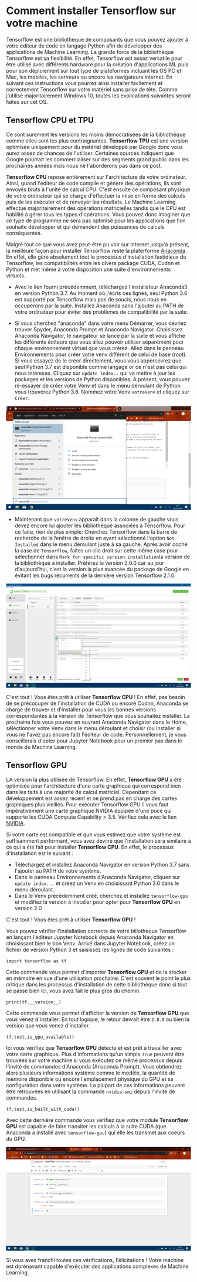 # Comment installer Tensorflow sur votre machine 

Tensorflow est une bibliothèque de composants que vous pouvez ajouter à votre éditeur de code en langage Python afin de développer des applications de Machine Learning. La grande force de la bibliothèque Tensorflow est sa flexibilité. En effet, Tensorflow est assez versatile pour être utilisé avec différents hardware pour la création d'applications ML puis pour son déploiement sur tout type de plateformes incluant les OS PC et Mac, les mobiles, les serveurs ou encore les navigateurs internet. En suivant ces instructions vous pourrez ainsi installer facilement et correctement Tensorflow sur votre matériel sans prise de tête. Comme j'utilise majoritairement Windows 10, toutes les explications suivantes seront faites sur cet OS.

## Tensorflow CPU et TPU 

Ce sont surement les versions les moins démocratisées de la bibliothèque comme elles sont les plus contraignantes. **Tensorflow TPU** est une version optimisée uniquement pour du matériel développé par Google donc vous aurez assez de chances de l'utiliser. Certaines sources indiquent que Google pourrait les commercialiser sur des segments grand public dans les prochaines années mais nous ne l'aborderons pas dans ce post. 


**Tensorflow CPU** repose entièrement sur l'architecture de votre ordinateur. Ainsi, quand l'éditeur de code compile et génère des opérations, ils sont envoyés bruts à l'unité de calcul CPU. C'est ensuite ce composant physique de votre ordinateur qui se charge d'effectuer la mise en forme des calculs puis de les exécuter et de renvoyer les résultats. Le Machine Learning effectue majoritairement des opérations matricielles tandis que le CPU est habilité à gérer tous les types d'opérations. Vous pouvez donc imaginer que ce type de programme ne sera pas optimisé pour les applications que l'on souhaite développer et qui demandent des puissances de calculs conséquentes.


Malgré tout ce que vous avez peut-être pu voir sur Internet jusqu'à présent, la meilleure façon pour installer Tensorflow reste la platerforme [Anaconda](https://www.anaconda.com/distribution/). En effet, elle gère absolument tout le processus d'installation fastidieux de Tensorflow, les compatibilités entre les divers package CUDA, Cudnn et Python et met même à votre disposition une suite d'environnements virtuels.  

* Avec le lien fourni précédemment, téléchargez l'installateur Anaconda3 en version Python 3.7. Au moment où j'écris ces lignes, seul Python 3.6 est supporté par Tensorflow mais pas de soucis, nous nous en occuperons par la suite. Installez Anaconda sans l'ajouter au PATH de votre ordinateur pour éviter des problèmes de compatibilité par la suite. 

* Si vous cherchez "anaconda" dans votre menu Démarrer, vous devriez trouver Spyder, Anaconda Prompt et Anaconda Navigator. Choisissez Anaconda Navigator, le navigateur se lance par la suite et vous affiche les différents éditeurs que vous allez pouvoir utiliser séparément pour chaque environnement virtuel que vous crérez. Allez dans le panneau Environnements pour créer votre venv différent de celui de base (root). Si vous essayez de le créer directement, vous vous appercevrez que seul Python 3.7 est disponible comme langage or ce n'est pas celui qui nous intéresse. Cliquez sur ``update index..`` qui va mettre à jour les packages et les versions de Python disponibles. A présent, vous pouvez ré-essayer de créer votre Venv et dans le menu déroulant de Python vous trouverez Python 3.6. Nommez votre Venv ``votreVenv`` et cliquez sur ``Créer``. 

<p align="center">
  <img src="doc/anaconda.png">
</p>
  

* Maintenant que ``votreVenv`` apparaît dans la colonne de gauche vous devez encore lui ajouter les bibliothèque associées à Tensorflow. Pour ce faire, rien de plus simple: Cherchez Tensorflow dans la barre de recherche de la fenêtre de droite en ayant sélectionné l'option ``Not Installed`` dans le menu déroulant juste à sa gauche. Après avoir coché la case de ``Tensorflow``, faites un clic droit sur cette même case pour sélectionner dans ``Mark for specific version installation``la version de la bibliothèque à installer. Préférez la version 2.0.0 car au jour d'aujourd'hui, c'est la version la plus avancée du package de Google en évitant les bugs récurrents de la dernière version Tensorflow 2.1.0. 

<p align="center">
  <img src="doc/anaconda_install.png">
</p>


C'est tout ! Vous êtes prêt à utiliser **Tensorflow CPU** ! En effet, pas besoin de se précocuper de l'installation de CUDA ou encore Cudnn, Anaconda se charge de trouver et d'installer pour vous les bonnes versions correspondantes à la version de Tensorflow que vous souhaitez installer. La prochaine fois vous pouvez en ouvrant Anaconda Navigator dans le Home, sélectionner votre Venv dans le menu déroulant et choisir (ou installer si vous ne l'avez pas encore fait) l'éditeur de code. Personnellement, je vous conseillerais d'opter pour Jupyter Notebook pour un premier pas dans le monde du Machine Learning. 

## Tensorflow GPU 

LA version la plus utilisée de Tensorflow. En effet, **Tensorflow GPU** a été optimisée pour l'architecture d'une carte graphique qui correspond bien dans les faits à une majorité de calcul matriciel. Cependant ce développement est assez récent et ne prend pas en charge des cartes graphiques plus vieilles. Pour exécuter Tensorflow GPU il vous faut impérativement une carte graphique NVIDIA équipée d'une puce qui supporte les CUDA Compute Capability > 3.5. Vérifiez cela avec le lien [NVIDIA](https://developer.nvidia.com/cuda-gpus). 

Si votre carte est compatible et que vous estimez que votre système est suffisamment performant, vous avez deviné que l'installation sera similaire à ce qui a été fait pour installer **Tensorflow CPU**. En effet, le processus d'installation est le suivant : 
* Téléchargez et installez Anaconda Navigator en version Python 3.7 sans l'ajouter au PATH de votre système. 
* Dans le panneau Environnements d'Anaconda Navigator, cliquez sur ``update index...`` et créez un Venv en choisissant Python 3.6 dans le menu déroulant. 
* Dans le Venv précédemment créé, cherchez et installez ``tensorflow-gpu`` et modifiez la version à installer pour opter pour **Tensorflow GPU** en version 2.0

C'est tout ! Vous êtes prêt à utiliser **Tensorflow GPU** !

Vous pouvez vérifier l'installation correcte de votre biliothèque Tensorflow en lançant l'éditeur Jupyter Notebook depuis Anaconda Navigator en choisissant bien le bon Venv. Arrivé dans Jupyter Notebook, créez un fichier de version Python 3 et saisissez les lignes de code suivantes : 
```
import tensorflow as tf 
```
Cette commande vous permet d'importer **Tensorflow GPU** et de la stocker en mémoire en vue d'une utilisation prochaine. C'est souvent le point le plus critique dans les processus d'installation de cette bibliothèque donc si tout se passe bien ici, vous avez fait le plus gros du chemin. 

```
print(tf.__version__)
```
Cette commande vous permet d'afficher la version de **Tensorflow GPU** que vous venez d'installer. En tout logique, le retour devrait être ``2.0.0`` ou bien la version que vous venez d'installer. 

```
tf.test.is_gpu_available()
```
Ici vous vérifiez que **Tensorflow GPU** détecte et est prêt à travailler avec votre carte graphique. Plus d'informations qu'un simple ``True`` peuvent être trouvées sur votre machine si vous exécutez ce même processus depuis l'invité de commandes d'Anaconda (Anaconda Prompt). Vous obtiendrez alors plusieurs informations système comme le modèle, la quantité de mémoire disponible ou encore l'emplacement physique du GPU et sa configuration dans votre système. La plupart de ces informations peuvent être retrouvées en utilisant la commande ``nvidia-smi`` depuis l'invité de commandes. 

```
tf.test.is_built_with_cuda()
```
Avec cette dernière commande vous vérifiez que votre module **Tensorflow GPU** est capable de faire transiter les calculs à la suite CUDA (que Anaconda a installé avec ``tensorflow-gpu``) qui elle les transmet aux coeurs du GPU. 

<p align="center">
  <img src="doc/tensorflow_install.png">
</p>

Si vous avez franchi toutes ces vérifications, Félicitations ! Votre machine est dorénavant capable d'exécuter des applications complexes de Machine Learning. 
